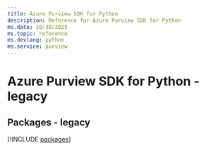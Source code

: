 ```yaml
---
title: Azure Purview SDK for Python
description: Reference for Azure Purview SDK for Python
ms.date: 10/30/2025
ms.topic: reference
ms.devlang: python
ms.service: purview
---
```

# Azure Purview SDK for Python - legacy
## Packages - legacy
[!INCLUDE [packages](purview-index.md)]